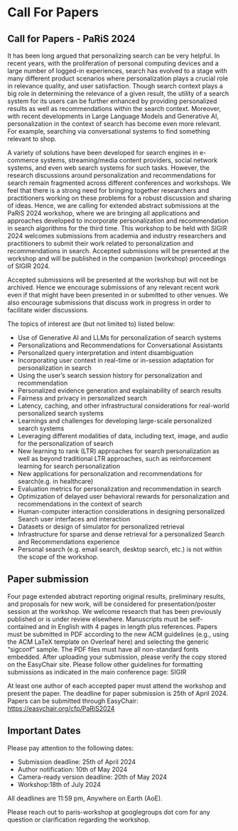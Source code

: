 # Call For Papers

## Call for Papers - PaRiS 2024

It has been long argued that personalizing search can be very helpful. In recent years, with the proliferation of personal computing devices and a large number of logged-in experiences, search has evolved to a stage with many different product scenarios where personalization plays a crucial role in relevance quality, and user satisfaction. Though search context plays a big role in determining the relevance of a given result, the utility of a search system for its users can be further enhanced by providing personalized results as well as recommendations within the search context. Moreover, with recent developments in Large Language Models and Generative AI, personalization in the context of search has become even more relevant. For example, searching via conversational systems to find something relevant to shop.

A variety of solutions have been developed for search engines in e-commerce systems, streaming/media content providers, social network systems, and even web search systems for such tasks. However, the research discussions around personalization and recommendations for search remain fragmented across different conferences and workshops. We feel that there is a strong need for bringing together researchers and practitioners working on these problems for a robust discussion and sharing of ideas. Hence, we are calling for extended abstract submissions at the PaRiS 2024 workshop, where we are bringing all applications and approaches developed to incorporate personalization and recommendation in search algorithms for the third time. This workshop to be held with SIGIR 2024 welcomes submissions from academia and industry researchers and practitioners to submit their work related to personalization and recommendations in search.  Accepted submissions will be presented at the workshop and will be published in the companion (workshop) proceedings of SIGIR 2024.

Accepted submissions will be presented at the workshop but will not be archived. Hence we encourage submissions of any relevant recent work even if that might have been presented in or submitted to other venues. We also encourage submissions that discuss work in progress in order to facilitate wider discussions.

The topics of interest are (but not limited to) listed below:

* Use of Generative AI and LLMs for personalization of search systems
* Personalizations and Recommendations for Conversational Assistants
* Personalized query interpretation and intent disambiguation
* Incorporating user context in real-time or in-session adaptation for personalization in search
* Using the user’s search session history for personalization and recommendation
* Personalized evidence generation and explainability of search results
* Fairness and privacy in personalized search
* Latency, caching, and other infrastructural considerations for real-world personalized search systems
* Learnings and challenges for developing large-scale personalized search systems
* Leveraging different modalities of data, including text, image, and audio for the personalization of search
* New learning to rank (LTR) approaches for search personalization as well as beyond traditional LTR approaches, such as reinforcement learning for search personalization
* New applications for personalization and recommendations for search(e.g. in healthcare)
* Evaluation metrics for personalization and recommendation in search
* Optimization of delayed user behavioral rewards for personalization and recommendations in the context of search
* Human-computer interaction considerations in designing personalized Search user interfaces and interaction
* Datasets or design of simulator for personalized retrieval
* Infrastructure for sparse and dense retrieval for a personalized Search and Recommendations experience
* Personal search (e.g. email search, desktop search, etc.) is not within the scope of the workshop.

## Paper submission

Four page extended abstract reporting original results, preliminary results, and proposals for new work, will be considered for presentation/poster session at the workshop. We welcome research that has been previously published or is under review elsewhere. Manuscripts must be self-contained and in English with 4 pages in length plus references.  Papers must be submitted in PDF according to the new ACM guidelines (e.g., using the ACM LaTeX template on Overleaf here) and selecting the generic “sigconf” sample. The PDF files must have all non-standard fonts embedded. After uploading your submission, please verify the copy stored on the EasyChair site. Please follow other guidelines for formatting submissions as indicated in the main conference page: SIGIR

At least one author of each accepted paper must attend the workshop and present the paper. The deadline for paper submission is 25th of April 2024. Papers can be submitted through EasyChair: https://easychair.org/cfp/PaRiS2024

## Important Dates
Please pay attention to the following dates:

* Submission deadline: 25th of April 2024
* Author notification: 10th of May 2024
* Camera-ready version deadline: 20th of May 2024
* Workshop:18th of July 2024

All deadlines are 11:59 pm, Anywhere on Earth (AoE).

Please reach out to paris-workshop at googlegroups dot com for any question or clarification regarding the workshop.
